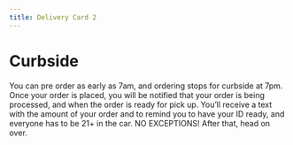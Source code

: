 ```yaml
---
title: Delivery Card 2
---
```

# Curbside

 You can pre order as early as 7am, and ordering stops for curbside at 7pm.  Once your order is placed, you will be notified that your order is being processed, and when the order is ready for pick up. You’ll receive a text with the amount of your order and to remind you to have your ID ready, and everyone has to be 21+ in the car.  NO EXCEPTIONS! After that, head on over.